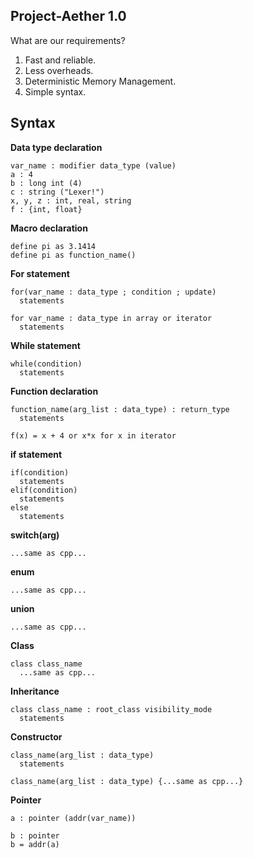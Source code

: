 ## Project-Aether 1.0 ##
What are our requirements?
1. Fast and reliable.
2. Less overheads.
3. Deterministic Memory Management.
4. Simple syntax.

## Syntax ##
__Data type declaration__
```
var_name : modifier data_type (value)
a : 4
b : long int (4)
c : string ("Lexer!")
x, y, z : int, real, string
f : {int, float}
```
__Macro declaration__
```
define pi as 3.1414
define pi as function_name()
```

__For statement__
```
for(var_name : data_type ; condition ; update)
  statements

for var_name : data_type in array or iterator
  statements
```

__While statement__
```
while(condition)
  statements
```

__Function declaration__
```
function_name(arg_list : data_type) : return_type
  statements

f(x) = x + 4 or x*x for x in iterator
```

__if statement__
```
if(condition)
  statements
elif(condition)
  statements
else
  statements
```

__switch(arg)__
```
...same as cpp...
```

__enum__
```
...same as cpp...
```

__union__
```
...same as cpp...
```

__Class__
```
class class_name
  ...same as cpp...
```

__Inheritance__
```
class class_name : root_class visibility_mode
  statements
```

__Constructor__
```
class_name(arg_list : data_type)
  statements

class_name(arg_list : data_type) {...same as cpp...}
```


__Pointer__
```
a : pointer (addr(var_name))

b : pointer
b = addr(a)
```
